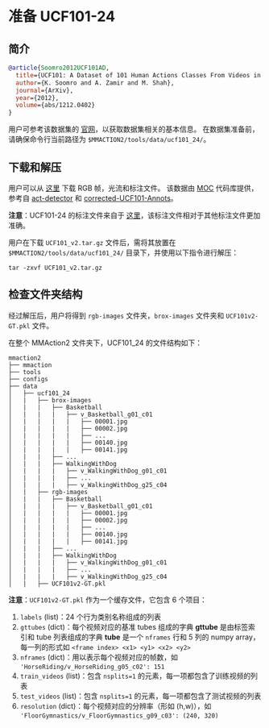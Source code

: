 # 准备 UCF101-24

## 简介

```BibTeX
@article{Soomro2012UCF101AD,
  title={UCF101: A Dataset of 101 Human Actions Classes From Videos in The Wild},
  author={K. Soomro and A. Zamir and M. Shah},
  journal={ArXiv},
  year={2012},
  volume={abs/1212.0402}
}
```

用户可参考该数据集的 [官网](http://www.thumos.info/download.html)，以获取数据集相关的基本信息。
在数据集准备前，请确保命令行当前路径为 `$MMACTION2/tools/data/ucf101_24/`。

## 下载和解压

用户可以从 [这里](https://drive.google.com/drive/folders/1BvGywlAGrACEqRyfYbz3wzlVV3cDFkct) 下载 RGB 帧，光流和标注文件。
该数据由 [MOC](https://github.com/MCG-NJU/MOC-Detector/blob/master/readme/Dataset.md) 代码库提供，
参考自 [act-detector](https://github.com/vkalogeiton/caffe/tree/act-detector) 和 [corrected-UCF101-Annots](https://github.com/gurkirt/corrected-UCF101-Annots)。

**注意**：UCF101-24 的标注文件来自于 [这里](https://github.com/gurkirt/corrected-UCF101-Annots)，该标注文件相对于其他标注文件更加准确。

用户在下载 `UCF101_v2.tar.gz` 文件后，需将其放置在 `$MMACTION2/tools/data/ucf101_24/` 目录下，并使用以下指令进行解压：

```shell
tar -zxvf UCF101_v2.tar.gz
```

## 检查文件夹结构

经过解压后，用户将得到 `rgb-images` 文件夹，`brox-images` 文件夹和 `UCF101v2-GT.pkl` 文件。

在整个 MMAction2 文件夹下，UCF101_24 的文件结构如下：

```
mmaction2
├── mmaction
├── tools
├── configs
├── data
│   ├── ucf101_24
│   |   ├── brox-images
│   |   |   ├── Basketball
│   |   |   |   ├── v_Basketball_g01_c01
│   |   |   |   |   ├── 00001.jpg
│   |   |   |   |   ├── 00002.jpg
│   |   |   |   |   ├── ...
│   |   |   |   |   ├── 00140.jpg
│   |   |   |   |   ├── 00141.jpg
│   |   |   ├── ...
│   |   |   ├── WalkingWithDog
│   |   |   |   ├── v_WalkingWithDog_g01_c01
│   |   |   |   ├── ...
│   |   |   |   ├── v_WalkingWithDog_g25_c04
│   |   ├── rgb-images
│   |   |   ├── Basketball
│   |   |   |   ├── v_Basketball_g01_c01
│   |   |   |   |   ├── 00001.jpg
│   |   |   |   |   ├── 00002.jpg
│   |   |   |   |   ├── ...
│   |   |   |   |   ├── 00140.jpg
│   |   |   |   |   ├── 00141.jpg
│   |   |   ├── ...
│   |   |   ├── WalkingWithDog
│   |   |   |   ├── v_WalkingWithDog_g01_c01
│   |   |   |   ├── ...
│   |   |   |   ├── v_WalkingWithDog_g25_c04
│   |   ├── UCF101v2-GT.pkl

```

**注意**：`UCF101v2-GT.pkl` 作为一个缓存文件，它包含 6 个项目：

1. `labels` (list)：24 个行为类别名称组成的列表
2. `gttubes` (dict)：每个视频对应的基准 tubes 组成的字典
   **gttube** 是由标签索引和 tube 列表组成的字典
   **tube** 是一个 `nframes` 行和 5 列的 numpy array，每一列的形式如 `<frame index> <x1> <y1> <x2> <y2>`
3. `nframes` (dict)：用以表示每个视频对应的帧数，如 `'HorseRiding/v_HorseRiding_g05_c02': 151`
4. `train_videos` (list)：包含 `nsplits=1` 的元素，每一项都包含了训练视频的列表
5. `test_videos` (list)：包含 `nsplits=1` 的元素，每一项都包含了测试视频的列表
6. `resolution` (dict)：每个视频对应的分辨率（形如 (h,w)），如 `'FloorGymnastics/v_FloorGymnastics_g09_c03': (240, 320)`
